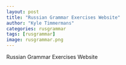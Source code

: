 ```yaml
---
layout: post
title: "Russian Grammar Exercises Website"
author: "Kyle Timmermans"
categories: rusgrammar
tags: [rusgrammar]
image: rusgrammar.png
---
```


Russian Grammar Exercises Website
